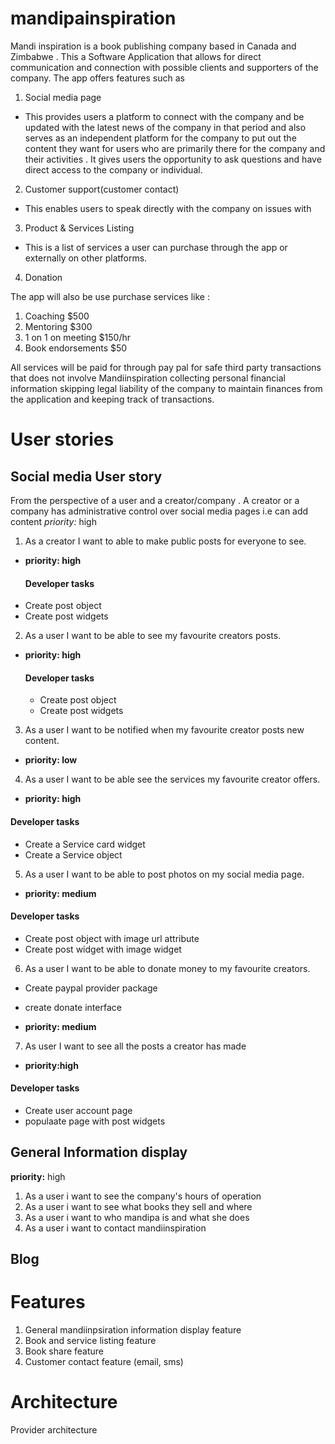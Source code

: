 # mandipainspiration
Mandi inspiration is a book publishing company based in Canada and Zimbabwe . This a Software Application 
that allows for direct communication and connection with possible clients and supporters of the company.
The app offers features such as

1. Social media page

- This provides users a platform to connect with the company and be updated with the latest news of 
  the company in that period and also serves as an independent platform for the company to put out the
  content they want for users who are primarily there for the company and their activities . It gives 
  users the opportunity to ask questions and have direct access to the company or individual.

  
2. Customer support(customer contact)
 
- This enables users to speak directly with the company on issues with

3. Product & Services Listing

- This is a list of services a user  can purchase through the app or externally on other platforms.
 
4. Donation
 



The app will also be use purchase services like :

1. Coaching $500
2. Mentoring  $300
3. 1 on 1 on meeting $150/hr
4. Book endorsements $50

All services will be paid for through pay pal for safe third party transactions that does not 
involve Mandiinspiration collecting personal financial information skipping legal liability of the 
company to maintain finances from the application and keeping track of transactions.

# User stories
## Social media User story
From the perspective of a user and a creator/company . A creator or a company has administrative control
over social media pages i.e can add content
*priority:* high

1. As a creator I want to able to make public posts for everyone to see.

- **priority: high**
   #### Developer tasks
 - Create post object
 - Create post widgets

2. As a user I want to be able to see my favourite creators posts.

- **priority: high**
  #### Developer tasks
  - Create post object
  - Create post widgets

3. As a user I want to be notified when my favourite creator posts new content.

- **priority: low**

4. As a user I want to be able see the services my favourite creator offers.

- **priority: high**
#### Developer tasks
- Create a Service card widget
- Create a Service object

5. As a user I want to be able to post photos on my social media page.

- **priority: medium**
#### Developer tasks
- Create post object with image url attribute
- Create post widget with image widget

6. As a user I want to be able to donate money to my favourite creators.
- Create paypal provider package
- create donate interface

- **priority: medium**
7. As user I want to see all the posts a creator has made
- **priority:high**
#### Developer tasks
- Create user account page
- populaate page with post widgets


## General Information display
**priority:** high

1. As a user i want to see the company's hours of operation
2. As a user i want to see what books they sell and where
3. As a user i want to who mandipa is and what she does
4. As a user i want to contact mandiinspiration

## Blog

# Features

1. General mandiinpsiration information display feature
2. Book and service listing feature
4. Book share feature
5. Customer contact feature (email, sms)


# Architecture 

Provider architecture


